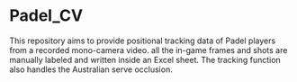 # Padel_CV
This repository aims to provide positional tracking data of Padel players from a recorded mono-camera video. all the in-game frames and shots are manually labeled and written inside an Excel sheet. 
The tracking function also handles the Australian serve occlusion.
